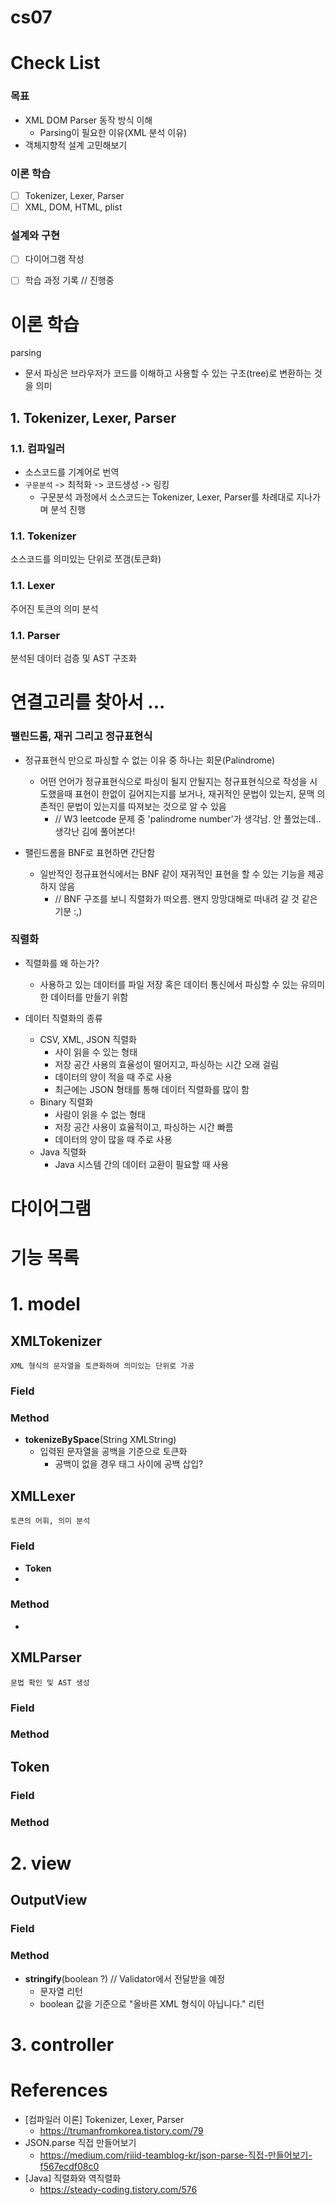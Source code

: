 # cs07

# Check List

### 목표
- XML DOM Parser 동작 방식 이해
  - Parsing이 필요한 이유(XML 분석 이유)
- 객체지향적 설계 고민해보기

### 이론 학습
  - [ ] Tokenizer, Lexer, Parser
  - [ ] XML, DOM, HTML, plist

### 설계와 구현
  - [ ] 다이어그램 작성
  - [ ] 학습 과정 기록 // 진행중


# 이론 학습

parsing
- 문서 파싱은 브라우저가 코드를 이해하고 사용할 수 있는 구조(tree)로 변환하는 것을 의미

## 1. Tokenizer, Lexer, Parser

### 1.1. 컴파일러
- 소스코드를 기계어로 번역
- ```구문분석``` -> 최적화 -> 코드생성 -> 링킹
  - 구문분석 과정에서 소스코드는 Tokenizer, Lexer, Parser를 차례대로 지나가며 분석 진행

### 1.1. Tokenizer
소스코드를 의미있는 단위로 쪼갬(토큰화)

### 1.1. Lexer
주어진 토큰의 의미 분석

### 1.1. Parser
분석된 데이터 검증 및 AST 구조화


# 연결고리를 찾아서 ...

### 팰린드롬, 재귀 그리고 정규표현식

- 정규표현식 만으로 파싱할 수 없는 이유 중 하나는 회문(Palindrome)
  - 어떤 언어가 정규표현식으로 파싱이 될지 안될지는 정규표현식으로 작성을 시도했을때 표현이 한없이 길어지는지를 보거나, 재귀적인 문법이 있는지, 문맥 의존적인 문법이 있는지를 따져보는 것으로 알 수 있음
    - // W3 leetcode 문제 중 'palindrome number'가 생각남. 안 풀었는데.. 생각난 김에 풀어본다!
    
- 팰린드롬을 BNF로 표현하면 간단함
  - 일반적인 정규표현식에서는 BNF 같이 재귀적인 표현을 할 수 있는 기능을 제공하지 않음
    - // BNF 구조를 보니 직렬화가 떠오름. 왠지 망망대해로 떠내려 갈 것 같은 기분 :,)


### 직렬화

- 직렬화를 왜 하는가?
  - 사용하고 있는 데이터를 파일 저장 혹은 데이터 통신에서 파싱할 수 있는 유의미한 데이터를 만들기 위함

- 데이터 직렬화의 종류
  - CSV, XML, JSON 직렬화
    - 사이 읽을 수 있는 형태
    - 저장 공간 사용의 효율성이 떨어지고, 파싱하는 시간 오래 걸림
    - 데이터의 양이 적을 때 주로 사용
    - 최근에는 JSON 형태를 통해 데이터 직렬화를 많이 함
  - Binary 직렬화
    - 사람이 읽을 수 없는 형태
    - 저장 공간 사용이 효율적이고, 파싱하는 시간 빠름
    - 데이터의 양이 많을 때 주로 사용
  - Java 직렬화
    - Java 시스템 간의 데이터 교환이 필요할 때 사용

# 다이어그램
# 기능 목록
# 1. model
## XMLTokenizer
```XML 형식의 문자열을 토큰화하여 의미있는 단위로 가공```
### Field

### Method
- **tokenizeBySpace**(String XMLString)
  - 입력된 문자열을 공백을 기준으로 토큰화
    - 공백이 없을 경우 태그 사이에 공백 삽입?

## XMLLexer
```토큰의 어휘, 의미 분석```
### Field
- **Token**
- 
### Method
- 

## XMLParser
```문법 확인 및 AST 생성```
### Field

### Method


## Token
### Field

### Method

# 2. view
## OutputView
### Field

### Method
- **stringify**(boolean ?) // Validator에서 전달받을 예정
  - 문자열 리턴
  - boolean 값을 기준으로 "올바른 XML 형식이 아닙니다." 리턴

# 3. controller


# References
- [컴파일러 이론] Tokenizer, Lexer, Parser
  - https://trumanfromkorea.tistory.com/79
- JSON.parse 직접 만들어보기
  - https://medium.com/riiid-teamblog-kr/json-parse-직접-만들어보기-f567ecdf08c0
- [Java] 직렬화와 역직렬화
  - https://steady-coding.tistory.com/576